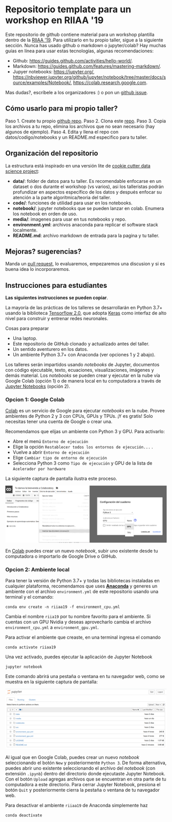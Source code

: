 # Repositorio template para un workshop en RIIAA '19

Este repositorio de github contiene material para un workshop plantilla dentro de la [RIIAA '19](www.riiaa.org). Para utilizarlo en tu propio taller, sigue a la siguiente sección. Nunca has usado github o markdown o jupyter/colab?
Hay muchas guías en línea para usar estas tecnologías, algunas recomendaciones:
* Github: https://guides.github.com/activities/hello-world/.
* Markdown: https://guides.github.com/features/mastering-markdown/.
* Jupyer notebooks: https://jupyter.org/, https://nbviewer.jupyter.org/github/jupyter/notebook/tree/master/docs/source/examples/Notebook/, https://colab.research.google.com.

Mas dudas?, escríbele a los organizadores :) o pon un [github issue](https://help.github.com/en/articles/creating-an-issue).

## Cómo usarlo para mi propio taller?

Paso 1. Create tu propio [github repo](https://help.github.com/en/articles/create-a-repo).
Paso 2. Clona este [repo](https://help.github.com/en/articles/cloning-a-repository).
Paso 3. Copia los archivos a tu repo, elimina los archivos que no sean necesario (hay algunos de ejemplo).
Paso 4. Edita y llena el repo con datos/codigo/notebooks y un README.md especifico para tu taller.

## Organización del repositorio

La estructura está inspirado en una versión lite de [cookie cutter data science project](https://drivendata.github.io/cookiecutter-data-science/):

* **data/**: folder de datos para tu taller. Es recomendable enfocarse en un dataset o dos durante el workshop (vs varios), asi los talleristas podrán profundizar en aspectos específico de los datos y después enfocar su atención a la parte algorítmica/teoria del taller.
* **code/**: funciones de utilidad para usar en los notebooks.
* **notebook/**: jupyter notebooks que se pueden lanzar en colab. Enumera los notebook en orden de uso.
* **media/**: imagenes para usar en tus notebooks y repo.
* **environment.yml**: archivos anaconda para replicar el software stack localmente.
* **README.md**: archivo markdown de entrada para la pagina y tu taller.

## Mejoras? sugerencias?
Manda un [pull request](https://help.github.com/en/articles/about-pull-requests), lo evaluaremos, empezaremos una discusion y si es buena idea lo incorporaremos.

## Instrucciones para estudiantes

**Las siguientes instrucciones se pueden copiar**.

La mayoría de las prácticas de los talleres se desarrollarán en Python 3.7+ usando la biblioteca [Tensorflow 2.0](https://www.tensorflow.org/), que adopta [Keras](https://www.tensorflow.org/versions/r2.0/api_docs/python/tf/keras) como interfaz de alto nivel para construir y entrenar redes neuronales.

Cosas para preparar
* Una laptop.
* Este repositorio de GitHub clonado y actualizado antes del taller.
* Un sentido aventurero en los datos.
* Un ambiente Python 3.7+ con Anaconda (ver opciones 1 y 2 abajo).

Los talleres serán impartidos usando *notebooks* de Jupyter, documentos con código ejecutable, texto, ecuaciones, visualizaciones, imágenes y demás material. Los *notebooks* se pueden crear y ejecutar en la nube vía Google Colab (opción 1) o de manera local en tu computadora a través de [Jupyter Notebooks](https://jupyter.org/) (opción 2).

### Opcion 1: Google Colab
[Colab](https://colab.research.google.com) es un servicio de Google para ejecutar *notebooks* en la nube. Provee ambientes de Python 2 y 3 con CPUs, GPUs y TPUs. ¡Y es gratis! Solo necesitas tener una cuenta de Google o crear una.

Recomendamos que elijas un ambiente con Python 3 y GPU. Para activarlo:
* Abre el menú `Entorno de ejecución`
* Elige la opción `Restablecer todos los entornos de ejecución...` .
* Vuelve a abrir `Entorno de ejecución`
* Elige `Cambiar tipo de entorno de ejecución`
* Selecciona Python 3 como `Tipo de ejecución` y GPU de la lista de `Acelerador por hardware`

La siguiente captura de pantalla ilustra este proceso.

![](media/escoge_acelerador.png)

En [Colab](https://colab.research.google.com) puedes crear un nuevo *notebook*, subir uno existente desde tu computadora o importarlo de Google Drive o GitHub.

### Opcion 2: Ambiente local
Para tener la versión de Python 3.7+ y todas las bibliotecas instaladas en cualquier plataforma, recomendamos que uses [**Anaconda**](https://www.anaconda.com/) y generes un ambiente con el archivo `environment.yml` de este repositorio usando una terminal y el comando:

```
conda env create -n riiaa19 -f environment_cpu.yml
```

Cambia el nombre `riia19` por tu nombre favorito para el ambiente. Si cuentas con un GPU Nvidia y deseas aprovecharlo cambia el archivo `environment_cpu.yml` a `environment_gpu.yml`.

Para activar el ambiente que creaste, en una terminal ingresa el comando

```
conda activate riiaa19
```

Una vez activado, puedes ejecutar la aplicación de Jupyter Notebook

```
jupyter notebook
```

Este comando abrirá una pestaña o ventana en tu navegador web, como se muestra en la siguiente captura de pantalla:

![](media/jupyter_notebook.png)

Al igual que en Google Colab, puedes crear un nuevo *notebook* seleccionando el botón `New` y posteriormente `Python 3`. De forma alternativa, puedes abrir uno existente seleccionando el archivo del *notebook* (con extensión `.ipynb`) dentro del directorio donde ejecutaste Jupyter Notebook. Con el botón `Upload` agregas archivos que se encuentran en otra parte de tu computadora a este directorio. Para cerrar Jupyter Notebook, presiona el botón `Quit` y posteriormente cierra la pestaña o ventana de tu navegador web.

Para desactivar el ambiente `riiaa19` de Anaconda simplemente haz

```
conda deactivate
```
